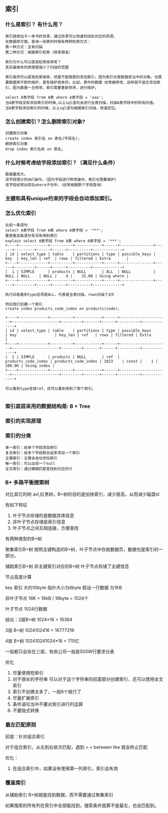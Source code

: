 ## 索引

### 什么是索引？ 有什么用？
```
索引就相当于一本书的目录，通过目录可以快速的找到对应的资源。
在数据库方面，查询一张表的时候有两种检索方式：
第一种方式：全有扫描
第二种方式：根据索引检索（效率很高）

索引为什么可以提高检索效率呢？
其实最根本的原理是缩小了扫描的范围

索引虽然可以提高检索效率，但是不能随意的添加索引，因为索引也是数据库当中的对象，也需要数据库不断的维护，是有维护成本的，比如，表中的数据 经常被修改，这样就不适合添加索引，因为数据一旦修改，索引需要重新排序，进行维护。

select A表字段 from A表 where A表字段 = 'aaa';
当A表字段没有添加索引的时候,以上sql语句会进行全表扫描，扫描A表字段中的所有的值。
当A表字段添加索引的时候，以上sql语句根据索引扫描，快速定位。
```

### 怎么创建索引？怎么删除索引对象?
```
创建索引对象
create index 索引名 on 表名(字段名);
删除索引对象
drop index 索引名称 on 表名;

```

### 什么时候考虑给字段添加索引？（满足什么条件）
```
数据量庞大。
该字段很少的dml操作。（因为字段进行修改操作，索引也需要维护）
该字段经常出现在where子句中。（经常根据那个字段查询）
```

### 主键和具有unique约束的字段会自动添加索引。

### 怎么优化索引
```
比如一条语句
select A表字段 from A表 where A表字段 = '***';
要查看这条语句有没有用到索引
explain select A表字段 from A表 where A表字段 = '***';
+----+-------------+----------+------------+------+---------------+------+---------+------+------+----------+-------------+
| id | select_type | table    | partitions | type | possible_keys | key  | key_len | ref  | rows | filtered | Extra       |
+----+-------------+----------+------------+------+---------------+------+---------+------+------+----------+-------------+
|  1 | SIMPLE      | products | NULL       | ALL  | NULL          | NULL | NULL    | NULL |    4 |    25.00 | Using where |
+----+-------------+----------+------------+------+---------------+------+---------+------+------+----------+-------------+

执行后能看到type这项是ALL，代表是全表扫描，rows扫描了4次

然后我们创建一个索引
create index products_code_index on products(code);

+----+-------------+----------+------------+------+---------------------+---------------------+---------+-------+------+----------+-------------+
| id | select_type | table    | partitions | type | possible_keys       | key                 | key_len | ref   | rows | filtered | Extra       |
+----+-------------+----------+------------+------+---------------------+---------------------+---------+-------+------+----------+-------------+
|  1 | SIMPLE      | products | NULL       | ref  | products_code_index | products_code_index | 1023    | const |    1 |   100.00 | Using index |
+----+-------------+----------+------------+------+---------------------+---------------------+---------+-------+------+----------+-------------+

可以看到type变成ref，还可以看到用到了那个索引。


```


### 索引底层采用的数据结构是: B + Tree


### 索引的实现原理


### 索引的分类
```
单一索引：给单个字段添加索引
复合索引：给多个字段联合起来添加一个索引
主键索引：主键会自动添加索引
唯一索引：可以出现一个null
全文索引：通过模糊匹配查找到对应的行
```


### B+ 多路平衡搜索树

对比其它的树 avl,红黑树，B+树的目的是加快索引，减少层高，从而减少磁盘id

有如下特征
1. 叶子节点存储的是数据具体信息
2. 非叶子节点存储是索引信息
3. 叶子节点之间互相连接，方便查找



有两种类型的B+树

聚集索引B+树
按照主键构造的B+树，叶子节点中存放数据页，数据也是索引的一部分。

铺助索引B+树
非主键索引对应的B+树
叶子节点存储了主键信息



节占高度计算

key 索引 大约10byte   指针大小为6byte  假设一行数据 为1KB

非叶子节点 16K = 16kB / 16byte = 1024个

叶子节点  1024行数据 

结论：2层B+树 1024*16 = 16384

3层 B+树    1024*1024*16 = 16777216

4层 B+树    1024*1024*1024*16 = 170亿


一般都只会存在三层，有些公司一般是500W行要求分表


优化
1. 尽量使用短索引
2. 对于很长的字符串   可以对于这个字符串的前面部分创建索引，还可以使用全文索引
3. 索引不创建太多了，一般6个就行了
4. 尽量扩展索引 
5. 条件语句当中不要对索引进行列运算
6. 不要隐式转换





### 最左匹配原则 

前提：针对组合索引 

对于组合索引，从左到右依次匹配，遇到 > < between like 就会终止匹配

优化：
1. 在组合索引中，如果没有使用第一列索引，索引会失效


### 覆盖索引 

从辅助索引 B+树就能找到数据，而不需要通过聚集索引

如果搜索的所有列在索引中全部能找到，搜索条件就算不是最左，也会匹配到。




